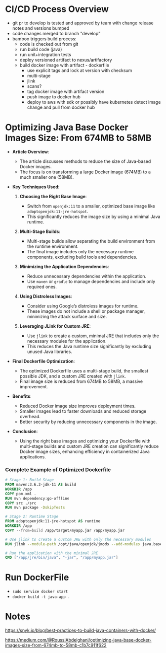 # CI/CD Process Overview

- git pr to develop is tested and approved by team with change release notes and versions bumped
- code changes merged to branch "develop"
- bamboo triggers build process:
  - code is checked out from git
  - run build code (java)
  - run unit+integration tests
  - deploy versioned artifact to nexus/artifactory
  - build docker image with artifact - dockerfile
    - use explicit tags and lock at version with checksum
    - multi-stage
    - jlink
    - scans?
    - tag docker image with artifact version
    - push image to docker hub
    - deploy to aws with sdk or possibly have kubernetes detect image change and pull from docker hub




# Optimizing Java Base Docker Images Size: From 674MB to 58MB

- **Article Overview**: 
  - The article discusses methods to reduce the size of Java-based Docker images.
  - The focus is on transforming a large Docker image (674MB) to a much smaller one (58MB).

- **Key Techniques Used**:
  1. **Choosing the Right Base Image**:
     - Switch from `openjdk:11` to a smaller, optimized base image like `adoptopenjdk:11-jre-hotspot`.
     - This significantly reduces the image size by using a minimal Java runtime.

  2. **Multi-Stage Builds**:
     - Multi-stage builds allow separating the build environment from the runtime environment.
     - The final image includes only the necessary runtime components, excluding build tools and dependencies.

  3. **Minimizing the Application Dependencies**:
     - Reduce unnecessary dependencies within the application.
     - Use `maven` or `gradle` to manage dependencies and include only required ones.

  4. **Using Distroless Images**:
     - Consider using Google’s distroless images for runtime.
     - These images do not include a shell or package manager, minimizing the attack surface and size.

  5. **Leveraging JLink for Custom JRE**:
     - Use `jlink` to create a custom, minimal JRE that includes only the necessary modules for the application.
     - This reduces the Java runtime size significantly by excluding unused Java libraries.

- **Final Dockerfile Optimization**:
  - The optimized Dockerfile uses a multi-stage build, the smallest possible JDK, and a custom JRE created with `jlink`.
  - Final image size is reduced from 674MB to 58MB, a massive improvement.

- **Benefits**:
  - Reduced Docker image size improves deployment times.
  - Smaller images lead to faster downloads and reduced storage overhead.
  - Better security by reducing unnecessary components in the image.

- **Conclusion**:
  - Using the right base images and optimizing your Dockerfile with multi-stage builds and custom JRE creation can significantly reduce Docker image sizes, enhancing efficiency in containerized Java applications.

### Complete Example of Optimized Dockerfile

```Dockerfile
# Stage 1: Build Stage
FROM maven:3.6.3-jdk-11 AS build
WORKDIR /app
COPY pom.xml .
RUN mvn dependency:go-offline
COPY src ./src
RUN mvn package -DskipTests

# Stage 2: Runtime Stage
FROM adoptopenjdk:11-jre-hotspot AS runtime
WORKDIR /app
COPY --from=build /app/target/myapp.jar /app/myapp.jar

# Use jlink to create a custom JRE with only the necessary modules
RUN jlink --module-path /opt/java/openjdk/jmods --add-modules java.base,java.logging,java.sql --output /app/jre

# Run the application with the minimal JRE
CMD ["/app/jre/bin/java", "-jar", "/app/myapp.jar"]
```

# Run DockerFile
 - `sudo service docker start`
 - `docker build -t java-app .`
# Notes

https://snyk.io/blog/best-practices-to-build-java-containers-with-docker/

https://medium.com/@RoussiAbdelghani/optimizing-java-base-docker-images-size-from-674mb-to-58mb-c1b7c911f622